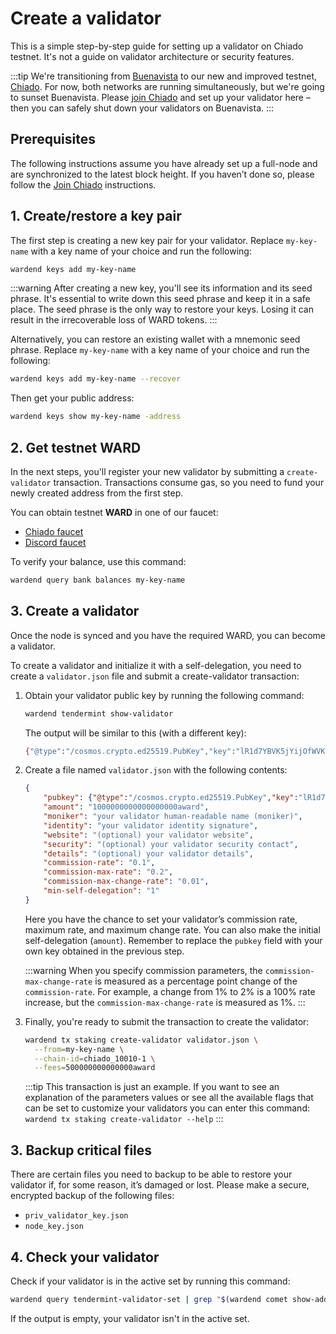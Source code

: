 ﻿---
sidebar_position: 5
---

# Create a validator

This is a simple step-by-step guide for setting up a validator on Chiado testnet. It's not a guide on validator architecture or security features.

:::tip
We're transitioning from [Buenavista](buenavista-testnet/join-buenavista) to our new and improved testnet, [Chiado](chiado-testnet/join-chiado). For now, both networks are running simultaneously, but we're going to sunset Buenavista. Please [join Chiado](chiado-testnet/join-chiado) and set up your validator here – then you can safely shut down your validators on Buenavista.
:::

## Prerequisites

The following instructions assume you have already set up a full-node and are synchronized to the latest block height. If you haven’t done so, please follow the [Join Chiado](chiado-testnet/join-chiado) instructions.

## 1. Create/restore a key pair

The first step is creating a new key pair for your validator. Replace `my-key-name` with a key name of your choice and run the following: 

```bash
wardend keys add my-key-name
```

:::warning
After creating a new key, you'll see its information and its seed phrase. It's essential to write down this seed phrase and keep it in a safe place. The seed phrase is the only way to restore your keys. Losing it can result in the irrecoverable loss of WARD tokens.
:::

Alternatively, you can restore an existing wallet with a mnemonic seed phrase. Replace `my-key-name` with a key name of your choice and run the following: 

```bash
wardend keys add my-key-name --recover
```

Then get your public address:

```bash
wardend keys show my-key-name -address
```

## 2. Get testnet WARD

In the next steps, you'll register your new validator by submitting a `create-validator` transaction. Transactions consume gas, so you need to fund your newly created address from the first step.

You can obtain testnet **WARD** in one of our faucet:

- [Chiado faucet](https://faucet.chiado.wardenprotocol.org)
- [Discord faucet](https://discord.com/channels/1199357852666560654/1288141727701536818)

To verify your balance, use this command:

```bash
wardend query bank balances my-key-name
```

## 3. Create a validator

Once the node is synced and you have the required WARD, you can become a validator.

To create a validator and initialize it with a self-delegation, you need to create a `validator.json` file and submit a create-validator transaction:

1. Obtain your validator public key by running the following command:

   ```bash
   wardend tendermint show-validator
   ```

   The output will be similar to this (with a different key):
   
   ```bash
   {"@type":"/cosmos.crypto.ed25519.PubKey","key":"lR1d7YBVK5jYijOfWVKRFoWCsS4dg3kagT7LB9GnG8I="}
   ```
   
2. Create a file named `validator.json` with the following contents:

   ```json
   {    
       "pubkey": {"@type":"/cosmos.crypto.ed25519.PubKey","key":"lR1d7YBVK5jYijOfWVKRFoWCsS4dg3kagT7LB9GnG8I="},
       "amount": "1000000000000000000award",
       "moniker": "your validator human-readable name (moniker)",
       "identity": "your validator identity signature",
       "website": "(optional) your validator website",
       "security": "(optional) your validator security contact",
       "details": "(optional) your validator details",
       "commission-rate": "0.1",
       "commission-max-rate": "0.2",
       "commission-max-change-rate": "0.01",
       "min-self-delegation": "1"
   }
   ```

   Here you have the chance to set your validator’s commission rate, maximum rate, and maximum change rate. You can also make the initial self-delegation (`amount`). Remember to replace the `pubkey` field with your own key obtained in the previous step.

   :::warning
   When you specify commission parameters, the `commission-max-change-rate` is measured as a percentage point change of the `commission-rate`. For example, a change from 1% to 2% is a 100% rate increase, but the `commission-max-change-rate` is measured as 1%.
   :::

3. Finally, you're ready to submit the transaction to create the validator:
    
   ```bash
   wardend tx staking create-validator validator.json \
     --from=my-key-name \
     --chain-id=chiado_10010-1 \
     --fees=500000000000000award
   ```
   :::tip
   This transaction is just an example. If you want to see an explanation of the parameters values or see all the available flags that can be set to customize your validators you can enter this command: `wardend tx staking create-validator --help`
   :::


## 3. Backup critical files

There are certain files you need to backup to be able to restore your validator if, for some reason, it’s damaged or lost. Please make a secure, encrypted backup of the following files:

- `priv_validator_key.json`
- `node_key.json`


## 4. Check your validator

Check if your validator is in the active set by running this command:

```bash
wardend query tendermint-validator-set | grep "$(wardend comet show-address)"
```

If the output is empty, your validator isn't in the active set.